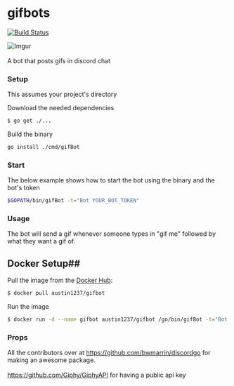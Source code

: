 # gifbots

[![Build Status](https://travis-ci.org/austin1237/gifbot.svg?branch=master)](https://travis-ci.org/austin1237/gifbot)

![Imgur](https://media.giphy.com/media/uLECAddeoL93q/giphy.gif)<br><br>
A bot that posts gifs in discord chat

### Setup
This assumes your project's directory

Download the needed dependencies
```sh
$ go get ./...
```
Build the binary

```sh
go install ./cmd/gifBot
```


### Start
The below example shows how to start the bot using the binary and the bot's token

```sh
$GOPATH/bin/gifBot -t="Bot YOUR_BOT_TOKEN"
```

### Usage
The bot will send a gif whenever someone types in "gif me" followed by what they want a gif of.


## Docker Setup##

Pull the image from the [Docker Hub](https://hub.docker.com/r/austin1237/gifbot/):
```sh
$ docker pull austin1237/gifbot
```

Run the image
```sh
$ docker run -d --name gifbot austin1237/gifbot /go/bin/gifBot -t="Bot YOUR_BOT_TOKEN"
```

### Props
All the contributors over at https://github.com/bwmarrin/discordgo for making an awesome package.<br><br>
https://github.com/Giphy/GiphyAPI for having a public api key<br><br>
